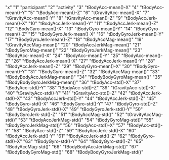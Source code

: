 "x"
"1" "participant"
"2" "activity"
"3" "tBodyAcc-mean()-X"
"4" "tBodyAcc-mean()-Y"
"5" "tBodyAcc-mean()-Z"
"6" "tGravityAcc-mean()-X"
"7" "tGravityAcc-mean()-Y"
"8" "tGravityAcc-mean()-Z"
"9" "tBodyAccJerk-mean()-X"
"10" "tBodyAccJerk-mean()-Y"
"11" "tBodyAccJerk-mean()-Z"
"12" "tBodyGyro-mean()-X"
"13" "tBodyGyro-mean()-Y"
"14" "tBodyGyro-mean()-Z"
"15" "tBodyGyroJerk-mean()-X"
"16" "tBodyGyroJerk-mean()-Y"
"17" "tBodyGyroJerk-mean()-Z"
"18" "tBodyAccMag-mean()"
"19" "tGravityAccMag-mean()"
"20" "tBodyAccJerkMag-mean()"
"21" "tBodyGyroMag-mean()"
"22" "tBodyGyroJerkMag-mean()"
"23" "fBodyAcc-mean()-X"
"24" "fBodyAcc-mean()-Y"
"25" "fBodyAcc-mean()-Z"
"26" "fBodyAccJerk-mean()-X"
"27" "fBodyAccJerk-mean()-Y"
"28" "fBodyAccJerk-mean()-Z"
"29" "fBodyGyro-mean()-X"
"30" "fBodyGyro-mean()-Y"
"31" "fBodyGyro-mean()-Z"
"32" "fBodyAccMag-mean()"
"33" "fBodyBodyAccJerkMag-mean()"
"34" "fBodyBodyGyroMag-mean()"
"35" "fBodyBodyGyroJerkMag-mean()"
"36" "tBodyAcc-std()-X"
"37" "tBodyAcc-std()-Y"
"38" "tBodyAcc-std()-Z"
"39" "tGravityAcc-std()-X"
"40" "tGravityAcc-std()-Y"
"41" "tGravityAcc-std()-Z"
"42" "tBodyAccJerk-std()-X"
"43" "tBodyAccJerk-std()-Y"
"44" "tBodyAccJerk-std()-Z"
"45" "tBodyGyro-std()-X"
"46" "tBodyGyro-std()-Y"
"47" "tBodyGyro-std()-Z"
"48" "tBodyGyroJerk-std()-X"
"49" "tBodyGyroJerk-std()-Y"
"50" "tBodyGyroJerk-std()-Z"
"51" "tBodyAccMag-std()"
"52" "tGravityAccMag-std()"
"53" "tBodyAccJerkMag-std()"
"54" "tBodyGyroMag-std()"
"55" "tBodyGyroJerkMag-std()"
"56" "fBodyAcc-std()-X"
"57" "fBodyAcc-std()-Y"
"58" "fBodyAcc-std()-Z"
"59" "fBodyAccJerk-std()-X"
"60" "fBodyAccJerk-std()-Y"
"61" "fBodyAccJerk-std()-Z"
"62" "fBodyGyro-std()-X"
"63" "fBodyGyro-std()-Y"
"64" "fBodyGyro-std()-Z"
"65" "fBodyAccMag-std()"
"66" "fBodyBodyAccJerkMag-std()"
"67" "fBodyBodyGyroMag-std()"
"68" "fBodyBodyGyroJerkMag-std()"
